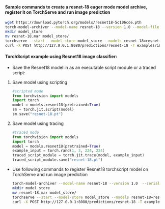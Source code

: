 #### Sample commands to create a resnet-18 eager mode model archive, register it on TorchServe and run image prediction

```bash
wget https://download.pytorch.org/models/resnet18-5c106cde.pth
torch-model-archiver --model-name resnet-18 --version 1.0 --model-file examples/image_classifier/resnet_18/model.py --serialized-file resnet18-5c106cde.pth --handler image_classifier --extra-files examples/image_classifier/index_to_name.json
mkdir model_store
mv resnet-18.mar model_store/
torchserve --start --model-store model_store --models resnet-18=resnet-18.mar
curl -X POST http://127.0.0.1:8080/predictions/resnet-18 -T examples/image_classifier/kitten.jpg
```

#### TorchScript example using Resnet18 image classifier:

* Save the Resnet18 model in as an executable script module or a traced script:

1. Save model using scripting
   ```python
   #scripted mode
   from torchvision import models
   import torch
   model = models.resnet18(pretrained=True)
   sm = torch.jit.script(model)
   sm.save("resnet-18.pt")
   ```

2. Save model using tracing
   ```python
   #traced mode
   from torchvision import models
   import torch
   model = models.resnet18(pretrained=True)
   example_input = torch.rand(1, 3, 224, 224)
   traced_script_module = torch.jit.trace(model, example_input)
   traced_script_module.save("resnet-18.pt")
   ```  
 
* Use following commands to register Resnet18 torchscript model on TorchServe and run image prediction

    ```bash
    torch-model-archiver --model-name resnet-18 --version 1.0  --serialized-file resnet-18.pt --extra-files examples/image_classifier/index_to_name.json --handler image_classifier
    mkdir model_store
    mv resnet-18.mar model_store/
    torchserve --start --model-store model_store --models resnet-18=resnet-18.mar
    curl -X POST http://127.0.0.1:8080/predictions/resnet-18 -T examples/image_classifier/kitten.jpg
    ```
